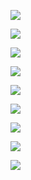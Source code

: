 ![](https://lh3.googleusercontent.com/4hUFyFezhBzS9ly3cxr8Gmnb94DN9D6G1bNck4t5XRO2F72ksJ_dWEtFoItJhGv_g6v0fzTiS_z0iUey6X3_WHPE927DcvO9YPdtyLWF5HGFaoFvYaNuAXBdjj8Pbr8fMJ0QF5DYu1QwSlX6CsF3Aq9Xjl_Nz8cRC4cR6to3vA278CWEkmM1AOpFdJI7N2mJYYOUK7IIu0H4iH0bXabxZB6j_hkI8qLs94ZgMHeGJA3Q8ubAL9Scepuh1CVtH4rIt-YbZJ0M1ZRyUuQHlbRcoRz_8tVdbEuEMafEzGiYCWJA9pQteit9XR2etNt0BmrIYhZkmuEDf-3P8hkLD_KPMptNTdr0pnHP5N4KTkDpAqgIUahn5coxBnFAH7nLzo9Ip4cpeedcG0XWrZfb0BVoBuKqAkxQiRrss720IB1nKegJtLsxWBj1YEPPlUWAPH_NUy8yHZzu41LJZ-kw0wK_BbNUJh2HYj29-4YQTytdtVDxlOa-tEKtZzdAhx3ZIXLujhhTV8OP3C8KiEK3INjzVDsZ7EG4v2VFRpL238ycPLkCYeS56h7aOj-SjwOs33OY8FmOup5dSV1p2lk79m9plBbIFRRZpbhwbfRBeHCAVKSbd-QJs-TPe4QiQDvKQJf2TDZI_QNkvjEGWjUuApXpD59glrZL5WiPN6f-iS5FgDVnCmy-ZeHFxlXFARbCcijKLo2HmD_4X6VJM7BFgSyzgSnURrddgKULtUlRXbr-ffYiiFl8cGTykPrqWVIG-Ql5a7moqejHyh5R07-cHc0ljnomxsnzqhdHjaR8mqyZE4ncCwkgZUdz_CURqQkGnyO8oZEj3Q=w1280-h720-no?authuser=0)


![](https://lh3.googleusercontent.com/rx2NwBX9upAc8m81s3YYClvQVP4e1UkAtEDUg1GfzdBPtmjs0YlfpdSUElT1NDgrAyFsKwK8V2_Y7-1CF02RtLridiTAIOSRiuN8AZdmtCwTA-0Iu6vRFYmAYt3_6xERaNvILXzoeWKAERMOds51xpbN6zq9Nk08Q3k7ZiajwwJ28whfSEHgmhZYUIH9wnBXIIhzn7X6DuoetTVqIypK9RSFtvcqhJlGYjc-Yo9YKJffKRBusSgS4iNsJNZtVKiLmuxoYJwga-xA3hODzcJaaDAVuxZSp52u_Mi_Q13RIsHYK7gEvvtlJFpMz5BfecTZDZ6CGED-mCoVVOpPNUnDLAFUbgi9UyCX3SAmxGR3ugHCC5NWXmeo08O-KFQh1GyTYGqPUzmIyDVFaIqMG_-MJH7pTFQ4Uh1RQwfI7jHncJlJRO7EqgB_4kGF5gYxHbv4u5ONhoIxjkM9dBXrXtmS4n4cba93ebg0Ng1fT1CbV-QE-or5AfQQMeeMlD3R7BCzPzt5xHQJfXoVtZ2eOU8-NMWa-Z5mToNuLkuucWpcQYgJiLpMDHLyegxGEUVBSFaM6VYjXElM0cqoqHW6Y11uT7uTKpSu5jOLF2TPpFUNfdUv4RzCk5LwIBjVgH8j5b6VB0BGVcrCAAh4yWBlGjgbydVLFLZMEVDHbA6n9p6y7Yo_cJM_GJlYP2BZFaPM0tb9ccy4chuPs-BerborV-7xjVD8HLN_T5Mfa2cmRKdLZvAA00fJ1rJh4EJOB5Di36SK8IeXuiyJes1p7HZePXfHxBc0_5KOBX-Dn7tRgncQNoCX1uuRCw2qKFFY9pio6LLiaTNP7Q=w1280-h720-no?authuser=0)

![](https://lh3.googleusercontent.com/NnIeFKmfB3p7UcBoVYRe4cF4HxuTp1SRgGpbskDzkw6ExJylNe3Wpx7AKpClNQQgIVqxeiA5I6J4uFMunn6sLAXnSReAfRnm8fXytNETkRqkW7rDxn_10KqFl8zetHl2EJaigTaO60tv1j-LAHE1qq3EV9x17Yqz_HFmM6R2XHPNP2AsuPrMQNhfx_5buHZnlJ1lxdgHInLtAllU_kFwIT2YcrIc4buHREcNm5c_9MF6Z-S9q_2BGPFw7mvC7gMFYXdefrG3mJeTA26Ce_goLzg9RgpVC8EimadoDllv2nIqr5ofMC9rxaYeKFhcZ9S5atfC5TW3rgxlusLk8QWCPJbIF8uzdoXLrbt76_zyOrB01KVZvoAJGmYbUnKIck07e9IOUOB3kXZ0HgAmBEJOp4hMPgRmNY-4WyBjg2wzo1PI-_KruiarBrZD56_wnpLWcRW3jhpxuP-SZIzIErXEU1ssLbvCsIDjyTC0MZX6-KHkQUDtNnl84mVJ-P6vsjFg27gda67fUgbMl24MKmVpBDVacOyk5OJFGOgFfki_0FfJdCPOu7tpDblQ4-MadG5h0nY_hJfW3pwik_GoK18Rvv8-cAwacJcxw4keZaFoFTCWQ0fZh7vyckhfy3uLijzAkgCTxHKcXfs3vrY4VQKA2Kqva0HutH8rP8WN-thlME08ADhQzbffxfivjToR-VDm0sTqXVQhEQXXDBSBS2jtM7Uv56Sddboamsyc4a1yWihKXzsRHwHAXGf64BYZBgxuTPPnh9UVEToBRuE3JDOcfzE-MBcYu72UJsqmhAUKqpVO4emrOtp6fJZbZ87-O2lJtQK6IQ=w1280-h720-no?authuser=0)

![](https://lh3.googleusercontent.com/Q1nClR4uEzbH3cLDD9vOChhH0P7vkn480FHS86C3SF7aziA_Fi1LpmQu9nszcdnJbEGEcH41-V-sRNWOIVuESLZ3hw9vIt49TYmVAW83eQj-gcS-miL79aobCieHXZGFyUaGMNS0gU4LV3w6pL7qL_8uuJQQSFH9wM-syo-c7upKD8ESEBXeuX3JeB7c4dh0T7AnBL4lXGq6foqvHbJFHNg5lBtFlPHsSTYNPoVhWtxTU3dtTfy9CqU839OeZvFQWUigqDZSy0Saxuwrg_BEQ2QZHzJYp9p-PXzB6ugr0QWw2GXRaumiAqpIbJlvQi8JwlmdJb6qFf2NON3KWHw3uIPR8jF940SQDMgkG08mHB2cdhBi_oSuJgsdYVV5hYs7iygmwDqssEzpxUth86k3iAJx60gg5XAxscwzF4jpzYtgMAihPDyEhmGrUwlYaoDttucStLE_Gq7zLRa-3JxzhnCYppMOENMNdcFm0HIwVi8GEm8hx_APbfL1eWHdCSGxowiGUKkQcsvHegy3ghfLDJUpWnWtHOLS0ER9dMCT9NJSeIJ0sxnss1stYQkGyByIXiPNnoXcgHOYR0w3eP9-3nX4T8c3pSIQbn_51IIfxR3HVm7BQo8fnGjHR8XCmyF_2E13zARfaXPs4Um6pNHp53A3QMm3oJ5YxTxGSXrca9eT_fn5HVizuGmlavol_tirkVgurl1YjijAnlrOUfuWpK1cCM-2NDsrElEauQ_CkD2WD9Oa_k0aJE24w74M16ZxK75wPVNya0dXsPbhdLhDmbv1zD9iKh1ScL6Yd1AAksIKQu9YSr6tmp8b0A_7RYsrN3xxaw=w1280-h720-no?authuser=0)

![](https://lh3.googleusercontent.com/ZXnBKFzoWaw-7mO1WO_8EZvv-StwVUZxRDB_TNVj3XXNDuz6MV7eJocBPvQRaC83rz5fxI9ZJZc9XPQPoZFFqv8SjqAnjn955TiLbilw1tofL8uV7lWSYJUsFm-AfSA81ea4dFS1M92nwaHcDibp7CSVfM0hd0zCmpfIkH7F6gscRgZrFNDzXGhO0wEXaNDTgehpDDbD8bJkQIWlQzR0njBOAHygRymxf9qmmSmrZ-7A_f8HhEMFQHQni8nzr0ERH36VPpte40e8EX0u6jcoSVe6GR79vRULqub5DTjzbxNCoL76CSInKX_K_e4-8F6nlTfLZyq03KG75mBXiK4kseUMz-8GDlBCy4jsYkpxG09WQUCMa02kyULmFjHCwReiJ-UnMia-ePyXCSL4QGh4hcs568ZYFdomN9RkDDxJlR6AFKEYQZW0XqrxaDHHkyAAy9Oke5j-JNfNcqIaGJTCa5vhmHIeiu14G5TCpG6-Mu3FD8Esbequs-Dypma2FgmAzopPVKXQZwcmQ6M5q6oK3dGZ-InY1Fj-ShNpDAeSEgB3gO-CabgBfYj1MHb2svmFeryGYi5F5ltoNXSU6W34CuaXX96c5UHymugQfc0O-VNOWCagxUoxoNIGrj4s926rYXz3xzL0wAyn-0Ps7b31Ar9GYGsqPBbAM7jJ9uml-peAfBYCX4EWzFaXtE3RrdARemcQsre-s9dOa3yH2ISdfQ1pOTmZXRpvRIXpyUC9dlppxXLJD5ivJPvdon3MwNA5KpfuZM2J1mGnCEVEyaMO7MwYhyfqD2oh6IiUf-iW0DCKBiCvyAQVRr4DoZlPClTvzxO98A=w1280-h720-no?authuser=0)

![](https://lh3.googleusercontent.com/hjohf8CLzWEizE2-9QzOKekQIy7O2EeMlIoFilN7wF83_E8ncWguHYfGqaFFc98NpybUvh6U3lli3gUsl_9uM9OSWIAnxKKvr6v_2sqgvvjMt1-Ri7VZhxayOzjeUT7qc1JzEQ5N26jWjBZmH2i-7LV1misY4QKT5FjrK-n22YiU6cOtNrvE5Zeamq0_Rml88EmYKg6qAmYPGZrAjtoEMjA1c312oJclyG_eBegt-LOzTAmrUhXpwBr4xiGtM4bNvWk1q4s9HCVlOO7eD-moRS1hdAe5f6Meb_XFdpq1V2RuV6iSsz6Fk_pSurHX0zho3x1NW1ecCs97emAgRf2BmWnTbDnKH-I8k1TLov3NZGmEwgYxl4lhbFQgjKMvKAApUY87WGUSk6MQCc9o6so2Ctr-1tOoMUcU7kGzJJHTbVpgJVoaFP0KnmhpOTdr3Qwk0vwTEhB8RI6dTnmgs_jHmg392P4I_4CKX7JFanAedIOaEo2gXYIDpet4sYPhoYIDURBaxWueBcB447nFZa6_1_LhMNhhO5qlSb8POSdZbJYWrlPb9MwBA5Y2nh3tWfhArVOk8auDC4e1_NVMJAZ3uuTMPKB4oTAy7exBW2VnZjzK76BR7fDsYE-quua3HZghBLbydn5GGtTtXzmqIkJs7tWyRJthh_tGRf6FS4nI-xwiXoMCdOjJFIjfiO8Amd8VbWU9uuOpDcffm1AgVBnxomjAeUXCDKOXmo9XiDi-I0164q0OqbhedBwBG0Zhca0QCFW_aX4RiLt316BCU7zex_Re_4awAQmRLcBavbV6t5lyYUG3pGw6cXA6mCe8ZGc8nkrBxQ=w1280-h720-no?authuser=0)

![](https://lh3.googleusercontent.com/5IaNam2UqZIDuMsBIALRJv2ez-5LAPPzxVV4f2Ogu6t2IirQpfwDCpWMuAkTRhCtSUrc8EzREiXA4GnLSJbYCCla_rIqKQotFTr58C7AoNky3Hf2BSJW2ORGFOIKBHVVfsAvuWQcSjc55NfXs4t_n2PVakvZorXiNHWxgvmunpOfQqPk30SfIiWCFsgFl6jJcNTagIKWF6ulk_UN2eez_7h_bCxUAKOxI7RDsV1732v6s736EZdgC5tKaTqMxp12jz5V4FAnZmjVxG8Lf4_Q_ANB69521B0iWnaNu75hI7DyFPjIRpkxsHHnC5QkgFLgcf557Gv8jPvJmavArq4r1wgsbPODyZYbY5sseuGoY3_EFqRvyPejscp6aCJLOAjCxX87ZjJcbwIpMCCjMnO8TmO4XwDPS38X54BU_xLoVFXkklAs_lMfL7mwzcZoJnU9l7HRkjqka9qrl_yMci-imeCB93dGXd9fFzL7_PcgNtmTCiZ1EGMTAIvzOOXYcZ1mxqgvJdJKuWMY0YLoLdgDEegai_EsFGtfpTlcg-T2VBpJwO5h6L90Kl-rBaNIsRzgfL8abmjF5-PrPRd6L2Slb5GsTVJtvRjEzFCcV62YXHxeC7JUUUEQ4-ICeRDuMxufG-OClc5Lz9j_gTM3yUX0wOOBXUHZt-fB3ZXjlyeACyzKy6ajWNXVTZw70BBiXWIntNghJ1uyC6LfzeXqBjypVo0KaothLA94jykBiN6tslbgrsxBCgmujt30Vny4pYO8YExak7_x67o-PGT5bSDIeL0wIui8hGSJUbDlyf-Om3FIOh_-yzbHhPsMlHuyZX4H66Jc4Q=w1280-h720-no?authuser=0)

![](https://lh3.googleusercontent.com/2LTEczz3w0CKefgVeZ4cYXrjEakTVSIQmv6qUxMycQJ8Zvlaki_gmqpLkEaqW3LfkukDW4TkzP9AZrb_gJAHScq5NkzMh_oHaHUcVLVXtojj0JAa-tA5t-UnBdQPG0rpLYBB2OuGZ5Y_JK1-6msbQJj1lBXEzyMw-Lh0wPpt0whV9Ge-U60YBz3AuK1YoL5jyNkhxReIlkFBReM4dzfhlfqnDMvpNPIJEx-dZlrd5GJD5eTtEL3PSI7YPG6CPhs6l0U6_sQ3Kn4DWAYyw-OL1M6py4WdDa0ht-HT8I5K-67ogowGgkm9T1riWwJcjudWGSQwetJwfabO-2CEVQP8CYw1pAknI4etmD46FrUuEE0_vW3RC0tLborLUAOGWUg0n4NKYHSNaXf-Pc_OIQvHqYAgIAPSfS4KXVSfEeVR3gMxTjDZLykoSGfaiNIgkiGZ_r54PVQV__d1JWOEgJtC7YyB9bXXoIoRjQNsWQJdh7_c0qIRQrJDKpUfBqkj-qrsXimoh7DN03HvZUrupdp7o0SaZj5gx0inSoi4AiaqXLMab7XlemniRPu5wQWBtxlb-QmzrShJhzb5AH4O7Ml5JgnenEqZ2ss-55t7pqsxMV4xm8pPjKKrSHgF7f5x-6T_uX5-SyADwWY_bO93IRp4FMwcfY2x2AnMNiyqrQoL9SN09ZDuinfvnJGxciPcM73LhfSln5wowyuTnviF4FXOLRmPJak80oRu50cSgl4G4luWxTBpezcA0BmUnQvUEvfx0dp62_R4e8b1VLTPpRphL3qYYXMxRllpGyCNEWrtX5M-NDowS3tw9id_k1IOTJqgS0X_bA=w1280-h720-no?authuser=0)

![](https://lh3.googleusercontent.com/-sPpweY_UVXc81sivR2O-npznnz9UNDZ5JKceQBimj8zOn-GJvwQhdlpvC2gR2CzkFDpac5cnuE3OfEOGp5RP_0hHqCu9JrDwmrJAUUa6LHFMkzSXCZbRbTktI92SApza0mp6fUpVpDehCdM7PiMyRc_wgjs6o2kxAdbFR9-A8jw3v1G_VbqQREzg2_yqJmXT_YRs05gWhpbNhFNHxwKDvZp5VmJ39Og8QvvosE3ELge9xv6D4DRo3c3MF_isTHfUYGruaCo-zQ8YjXmECdvdiEaT0GTg9qog1atNTxtY16gj4Jn8w428UOu_DKgOu5AFLSCJyhPZwodUWqjdTuR1oLIKLNSEUcpAuOcdiANcfnOX8Fyc4OTzKInH9vpG5BfObSx9w0VquNRsiqZ7xZNGYkYzmhakXW46tfqCdpYz73SMoBMl-HlNkEQm2EQ-GGzjdtgbj4ejdC_3HICRBQicZxtLBosmamYlCart1crOnsSoZN_fq50PW28JoPVkFE7Vb-77o7sb7K75aRsLxRwcNxFODU90CgGwR9iEGJPyzjsSak1AxIh9nTGn97U8j1BMG1reQED9pfbAdEo8VTLnEj1KZ5-7DTLfB-e3zSj14tceE1U_azamKJ7JXVq8CRU3cA60raELpZNFt7k37ebf-p-eOSO1c2UwYb2rEUo6csVFnzC2zfVarfjmvfAOFBZxxvcgLY3q2uOknAgoaEnhcT0I1Ts_k7kRMa6kgI-q8MNerwwId447DJ9_vNtCe9SRNvh_tbwniUT8EaO_kxS97nusyywfHdig5OhAyXkr0-0JHhlknB1xtlzHWlcOkw5AD3PlA=w1280-h720-no?authuser=0)


